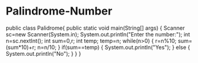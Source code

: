 # Palindrome-Number


  public class Palidrome{
	public static void main(String[] args) {
		Scanner sc=new Scanner(System.in);
		System.out.println("Enter the number:");
		int n=sc.nextInt();
		int sum=0,r;
		int temp;
		temp=n;
		while(n>0) {
			r=n%10;
			sum=(sum*10)+r;
			n=n/10;
		}
       if(sum==temp) {
	           System.out.println("Yes");
         }
       else {
	         System.out.println("No");
         }
	}
}
